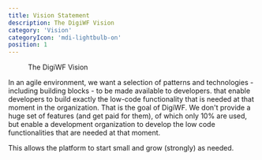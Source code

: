 ```yaml
---
title: Vision Statement
description: The DigiWF Vision
category: 'Vision'
categoryIcon: 'mdi-lightbulb-on'
position: 1
---
```


<figure>
<v-img alt="Vision statement: For us, low-code means that developers use standard technologies to provide functionality that can be easily reused." contain max-width="960" 
src="images/about/vision/digiwf_vision.png" 
lazy-src="images/about/vision/preview_digiwf_vision.png" ></v-img>
<figcaption>The DigiWF Vision</figcaption>
</figure>

In an agile environment, we want a selection of patterns and technologies - including building blocks - to be made available to developers.
that enable developers to build exactly the low-code functionality that is needed at that moment in the organization. That is the goal of DigiWF. We don't provide a huge set of features (and get paid for them), of which only 10% are used, but enable a development organization to develop the low code functionalities that are needed at that moment.

This allows the platform to start small and grow (strongly) as needed.